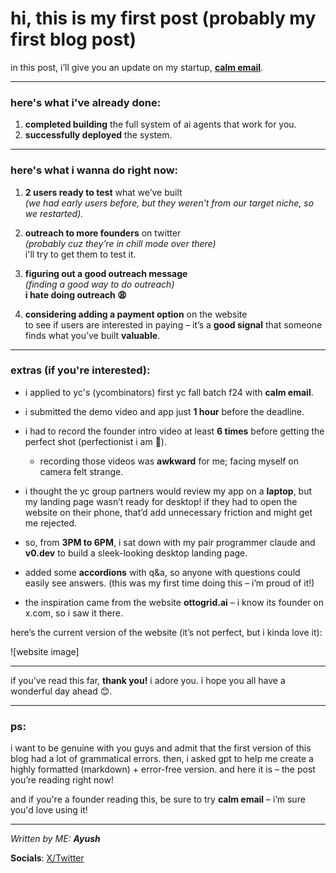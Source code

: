 
# hi, this is my first post (probably my first blog post)

in this post, i’ll give you an update on my startup, **[calm email](https://calmemail.xyz)**.

---

### here's what i've already done:

1. **completed building** the full system of ai agents that work for you.
2. **successfully deployed** the system.

---

### here's what i wanna do right now:

1. **2 users ready to test** what we’ve built  
   *(we had early users before, but they weren’t from our target niche, so we restarted).*

2. **outreach to more founders** on twitter  
   *(probably cuz they’re in _chill mode_ over there)*  
   i'll try to get them to test it.

3. **figuring out a good outreach message**  
   *(finding a good way to do outreach)*  
   **i hate doing outreach 😩**

4. **considering adding a payment option** on the website  
   to see if users are interested in paying – it’s a **good signal** that someone finds what you’ve built **valuable**.

---

### extras (if you're interested):

- i applied to yc's (ycombinators) first yc fall batch f24 with **calm email**.
- i submitted the demo video and app just **1 hour** before the deadline. 
- i had to record the founder intro video at least **6 times** before getting the perfect shot (perfectionist i am 🤣).  
   - recording those videos was **awkward** for me; facing myself on camera felt strange.
   
- i thought the yc group partners would review my app on a **laptop**, but my landing page wasn’t ready for desktop! if they had to open the website on their phone, that’d add unnecessary friction and might get me rejected.  

- so, from **3PM to 6PM**, i sat down with my pair programmer claude and **v0.dev** to build a sleek-looking desktop landing page. 
- added some **accordions** with q&a, so anyone with questions could easily see answers. (this was my first time doing this – i’m proud of it!)
- the inspiration came from the website **ottogrid.ai** – i know its founder on x.com, so i saw it there.

here’s the current version of the website (it’s not perfect, but i kinda love it):

![website image]

---

if you’ve read this far, **thank you!** i adore you. i hope you all have a wonderful day ahead 😊.

---

### ps:
i want to be genuine with you guys and admit that the first version of this blog had a lot of grammatical errors. then, i asked gpt to help me create a highly formatted (markdown) + error-free version. and here it is – the post you’re reading right now!

and if you're a founder reading this, be sure to try **calm email** – i’m sure you'd love using it!

---

*Written by ME: **Ayush***

**Socials**: [X/Twitter](https://x.com/@0xayush1)
